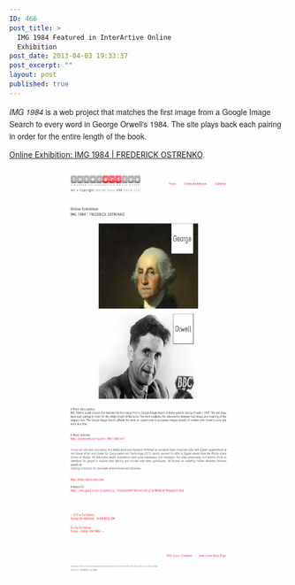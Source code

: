 ```yaml
---
ID: 466
post_title: >
  IMG 1984 Featured in InterArtive Online
  Exhibition
post_date: 2013-04-03 19:33:37
post_excerpt: ""
layout: post
published: true
---
```

<em style="box-sizing: border-box; line-height: 22px; color: #222222; font-family: 'Helvetica Neue', Helvetica, Helvetica, Arial, sans-serif; background-color: #ffffff;">IMG 1984</em><span style="color: #222222; font-family: 'Helvetica Neue', Helvetica, Helvetica, Arial, sans-serif; line-height: 22px; background-color: #ffffff;"> is a web project that matches the first image from a Google Image Search to every word in George Orwell's 1984. The site plays back each pairing in order for the entire length of the book.</span>

<a href="http://artcopyright.interartive.org/img-1984-ostrenko/">Online Exhibition: IMG 1984 | FREDERICK OSTRENKO</a>.

<a href="/uploads/2013/04/Online-Exhibition-IMG-1984-FREDERICK-OSTRENKO.png"><img class="alignnone size-large wp-image-471" alt="Online Exhibition- IMG 1984 - FREDERICK OSTRENKO" src="/uploads/2013/04/Online-Exhibition-IMG-1984-FREDERICK-OSTRENKO-861x1024.png" width="625" height="743" /></a>